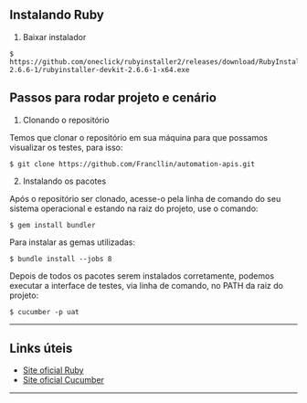 ## Instalando Ruby

1. Baixar instalador

```
$ https://github.com/oneclick/rubyinstaller2/releases/download/RubyInstaller-2.6.6-1/rubyinstaller-devkit-2.6.6-1-x64.exe
```

## Passos para rodar projeto e cenário


 1. Clonando o repositório

Temos que clonar o repositório em sua máquina para que possamos visualizar os testes, para isso:

```
$ git clone https://github.com/Francllin/automation-apis.git
```


 2. Instalando os pacotes

Após o repositório ser clonado, acesse-o pela linha de comando do seu sistema operacional e estando na raiz do projeto, use o comando:
```
$ gem install bundler
```

Para instalar as gemas utilizadas:
```
$ bundle install --jobs 8
```

Depois de todos os pacotes serem instalados corretamente, podemos executar a interface de testes, via linha de comando, no PATH da raiz do projeto:
```
$ cucumber -p uat
```


***

## Links úteis

- [Site oficial Ruby](https://www.ruby-lang.org/pt/)
- [Site oficial Cucumber](https://cucumber.io/)

***
